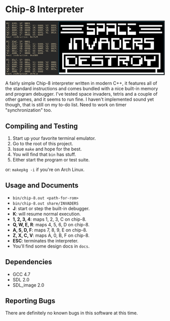 Chip-8 Interpreter
==============================

<p align="center">
    <img src="/share/screenshot.png" alt="Space Invaders in the Interpreter"/>
</p>

A fairly simple Chip-8 interpreter written in modern C++, it features all of the standard instructions and comes bundled with a nice built-in memory and program debugger. I've tested space invaders, tetris and a couple of other games, and it seems to run fine. I haven't implemented sound yet though, that is still on my to-do list. Need to work on timer "synchronization" too.

Compiling and Testing
---------------------

1. Start up your favorite terminal emulator.
2. Go to the root of this project.
3. Issue ```make``` and hope for the best.
4. You will find that ```bin``` has stuff.
5. Either start the program or test suite.

or: `makepkg -i` if you're on Arch Linux.

Usage and Documents
-------------------

- ```bin/chip-8.out <path-for-rom>```
- ```bin/chip-8.out share/INVADERS```
- **J**: start or step the built-in debugger.
- **K**: will resume normal execution.
- **1, 2, 3, 4**: maps 1, 2, 3, C on chip-8.
- **Q, W, E, R**: maps 4, 5, 6, D on chip-8.
- **A, S, D, F**: maps 7, 8, 9, E on chip-8.
- **Z, X, C, V**: maps A, 0, B, F on chip-8.
- **ESC**: terminates the interpreter.
- You'll find some design docs in ```docs```.

Dependencies
------------

- GCC 4.7
- SDL 2.0
- SDL_image 2.0

Reporting Bugs
--------------

There are definitely no known bugs in this software at this time.
